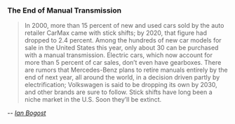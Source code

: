 ### The End of Manual Transmission

> In 2000, more than 15 percent of new and used cars sold by the auto retailer CarMax came with stick shifts; by 2020, that figure had dropped to 2.4 percent. Among the hundreds of new car models for sale in the United States this year, only about 30 can be purchased with a manual transmission. Electric cars, which now account for more than 5 percent of car sales, don’t even have gearboxes. There are rumors that Mercedes-Benz plans to retire manuals entirely by the end of next year, all around the world, in a decision driven partly by electrification; Volkswagen is said to be dropping its own by 2030, and other brands are sure to follow. Stick shifts have long been a niche market in the U.S. Soon they’ll be extinct.

-- <cite>[Ian Bogost][1]</cite>

[1]: https://www.theatlantic.com/technology/archive/2022/08/stick-shift-manual-transmission-cars/671078/